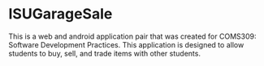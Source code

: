 ISUGarageSale
=============

This is a web and android application pair that was created for COMS309: Software Development Practices. This application is designed to allow students to buy, sell, and trade items with other students.
